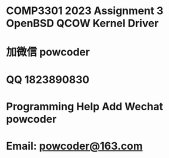 # COMP3301 2023 Assignment 3 OpenBSD QCOW Kernel Driver
# 加微信 powcoder

# QQ 1823890830

# Programming Help Add Wechat powcoder

# Email: powcoder@163.com

